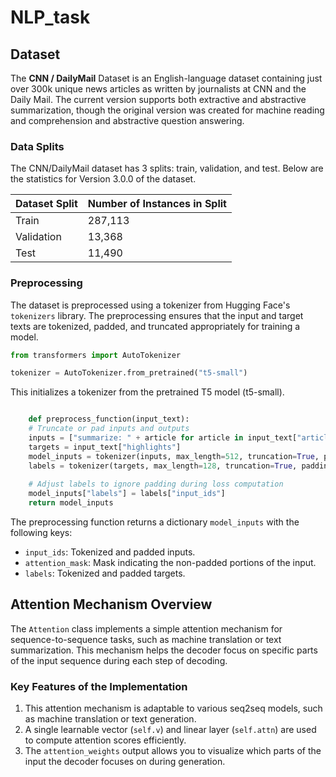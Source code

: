 # NLP_task

## Dataset
The **CNN / DailyMail** Dataset is an English-language dataset containing just over 300k unique news articles as written by journalists at CNN and the Daily Mail. The current version supports both extractive and abstractive summarization, though the original version was created for machine reading and comprehension and abstractive question answering.

### Data Splits
The CNN/DailyMail dataset has 3 splits: train, validation, and test. Below are the statistics for Version 3.0.0 of the dataset.

| Dataset Split | Number of Instances in Split |
|---------------|------------------------------|
| Train         | 287,113                      |
| Validation    | 13,368                       |
| Test          | 11,490                       |

### Preprocessing
The dataset is preprocessed using a tokenizer from Hugging Face's `tokenizers` library. The preprocessing ensures that the input and target texts are tokenized, padded, and truncated appropriately for training a model.

```python
from transformers import AutoTokenizer

tokenizer = AutoTokenizer.from_pretrained("t5-small")
```
This initializes a tokenizer from the pretrained T5 model (t5-small).

```python

    def preprocess_function(input_text):
    # Truncate or pad inputs and outputs
    inputs = ["summarize: " + article for article in input_text["article"]]
    targets = input_text["highlights"]
    model_inputs = tokenizer(inputs, max_length=512, truncation=True, padding="max_length")
    labels = tokenizer(targets, max_length=128, truncation=True, padding="max_length")
    
    # Adjust labels to ignore padding during loss computation
    model_inputs["labels"] = labels["input_ids"]
    return model_inputs
```
The preprocessing function returns a dictionary `model_inputs` with the following keys:
 - `input_ids`: Tokenized and padded inputs.
 - `attention_mask`: Mask indicating the non-padded portions of the input.
 - `labels`: Tokenized and padded targets.

## Attention Mechanism Overview
The `Attention` class implements a simple attention mechanism for sequence-to-sequence tasks, such as machine translation or text summarization. This mechanism helps the decoder focus on specific parts of the input sequence during each step of decoding.

### Key Features of the Implementation

1. This attention mechanism is adaptable to various seq2seq models, such as machine translation or text generation.
2. A single learnable vector (`self.v`) and linear layer (`self.attn`) are used to compute attention scores efficiently.
3. The `attention_weights` output allows you to visualize which parts of the input the decoder focuses on during generation.
